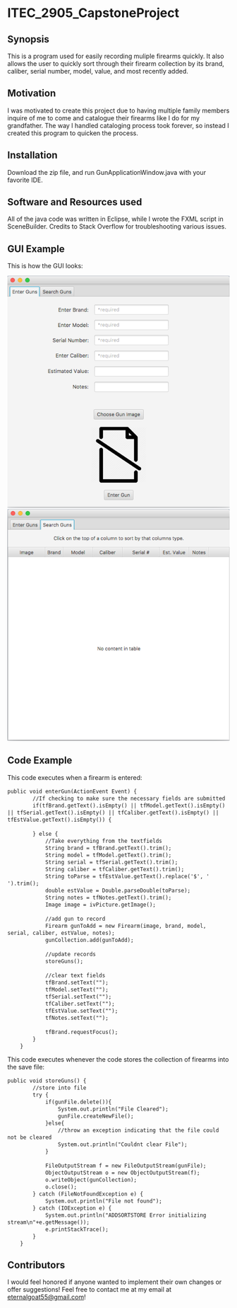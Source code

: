 # ITEC_2905_CapstoneProject
## Synopsis

This is a program used for easily recording muliple firearms quickly. It also allows the user to quickly sort through their firearm collection by its brand, caliber, serial number, model, value, and most recently added.

## Motivation

I was motivated to create this project due to having multiple family members inquire of me to come and catalogue their firearms like I do for my grandfather. The way I handled cataloging process took forever, so instead I created this program to quicken the process.

## Installation

Download the zip file, and run GunApplicationWindow.java with your favorite IDE. 

## Software and Resources used

All of the java code was written in Eclipse, while I wrote the FXML script in SceneBuilder.
Credits to Stack Overflow for troubleshooting various issues.

## GUI Example

This is how the GUI looks:

<img src="GUI1.png" />  <img src="GUI2.png" />

## Code Example

This code executes when a firearm is entered:

```
public void enterGun(ActionEvent Event) {
		//If checking to make sure the necessary fields are submitted
		if(tfBrand.getText().isEmpty() || tfModel.getText().isEmpty() || tfSerial.getText().isEmpty() || tfCaliber.getText().isEmpty() || tfEstValue.getText().isEmpty()) {
			
		} else {
			//Take everything from the textfields
			String brand = tfBrand.getText().trim();
			String model = tfModel.getText().trim();
			String serial = tfSerial.getText().trim();
			String caliber = tfCaliber.getText().trim();
			String toParse = tfEstValue.getText().replace('$', ' ').trim();
			double estValue = Double.parseDouble(toParse);
			String notes = tfNotes.getText().trim();
			Image image = ivPicture.getImage();
			
			//add gun to record
			Firearm gunToAdd = new Firearm(image, brand, model, serial, caliber, estValue, notes);
			gunCollection.add(gunToAdd);

			//update records
			storeGuns();

			//clear text fields
			tfBrand.setText("");
			tfModel.setText("");
			tfSerial.setText("");
			tfCaliber.setText("");
			tfEstValue.setText("");
			tfNotes.setText("");

			tfBrand.requestFocus();
		}
	}
```

This code executes whenever the code stores the collection of firearms into the save file:

```
public void storeGuns() {		
		//store into file
		try {
			if(gunFile.delete()){
				System.out.println("File Cleared");
			    gunFile.createNewFile();
			}else{
			    //throw an exception indicating that the file could not be cleared
				System.out.println("Couldnt clear File");
			}
			
			FileOutputStream f = new FileOutputStream(gunFile);
			ObjectOutputStream o = new ObjectOutputStream(f);
			o.writeObject(gunCollection);
			o.close();
		} catch (FileNotFoundException e) {
			System.out.println("File not found");
		} catch (IOException e) {
			System.out.println("ADDSORTSTORE Error initializing stream\n"+e.getMessage());
			e.printStackTrace();
		}
	}
```

## Contributors

I would feel honored if anyone wanted to implement their own changes or offer suggestions! Feel free to contact me at my email at eternalgoat55@gmail.com!
